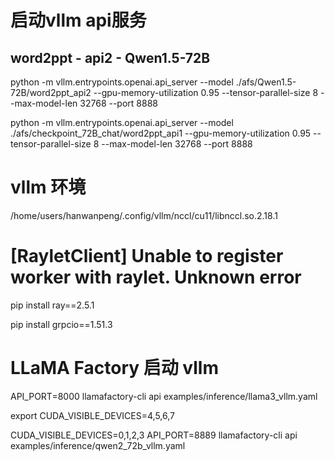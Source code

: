 # 启动vllm api服务

## word2ppt - api2 - Qwen1.5-72B

python -m vllm.entrypoints.openai.api_server --model ./afs/Qwen1.5-72B/word2ppt_api2 --gpu-memory-utilization 0.95 --tensor-parallel-size 8 --max-model-len 32768 --port 8888

python -m vllm.entrypoints.openai.api_server --model ./afs/checkpoint_72B_chat/word2ppt_api1 --gpu-memory-utilization 0.95 --tensor-parallel-size 8 --max-model-len 32768 --port 8888

# vllm 环境

/home/users/hanwanpeng/.config/vllm/nccl/cu11/libnccl.so.2.18.1

# [RayletClient] Unable to register worker with raylet. Unknown error

pip install ray==2.5.1

pip install grpcio==1.51.3


# LLaMA Factory 启动 vllm

API_PORT=8000 llamafactory-cli api examples/inference/llama3_vllm.yaml

export CUDA_VISIBLE_DEVICES=4,5,6,7

CUDA_VISIBLE_DEVICES=0,1,2,3 API_PORT=8889 llamafactory-cli api examples/inference/qwen2_72b_vllm.yaml
